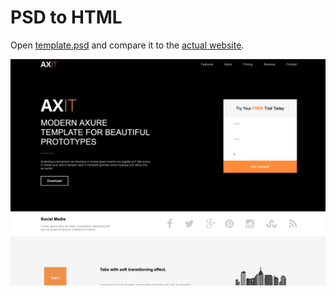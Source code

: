 # PSD to HTML

Open [template.psd](https://github.com/kawaiier/kawaiier.github.io/blob/master/frontend/axit/template.psd) and compare it to the [actual website](https://kawaiier.github.io/frontend/axit/).

![axit screenshot](axit-screen.png)
